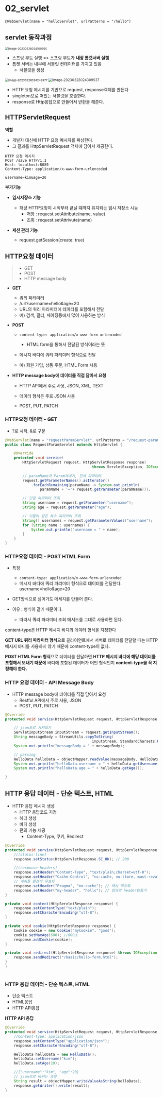 # 02_servlet

```
@WebServlet(name = "helloServlet", urlPatterns = "/hello")
```

## servlet 동작과정

<img src="./02_servlet.assets/image-20230328024100950.png" alt="image-20230328024100950" style="zoom:67%;" />

- 스프링 부트 실행 => 스프링 부트가 **내장 톰켓서버 실행**
- 톰켓 서버는 내부에 서블릿 컨데이터를 가지고 있음
  - 서블릿을 생성

<img src="./02_servlet.assets/image-20230328024248977.png" alt="image-20230328024248977" style="zoom:67%;" />

<img src="./02_servlet.assets/image-20230328024309937.png" alt="image-20230328024309937" style="zoom:80%;" />

- HTTP 요청 메시지를 기반으로 request, response객체를 만든다
- singleton으로 떠있는 서블릿을 호출한다.
- response로 Http응답으로 만들어서 반환을 해준다.



## HTTPServletRequest

**역할**

- 개발자 대신에 HTTP 요청 메시지를 파싱한다. 
- 그 결과를 HttpServletRequest 객체에 담아서 제공한다.

```
HTTP 요청 메시지
POST /save HTTP/1.1
Host: localhost:8080
Content-Type: application/x-www-form-urlencoded

username=kim&age=20
```



**부가기능**

- **임시저장소 기능**
  - 해당 HTTP요청이 시작부터 끝날 떄까지 유지되는 임시 저장소 시능
    - 저장 : request.setAttribute(name, value)
    - 조회 : request.setAttrivute(name)

- **세션 관리 기능**
  - request.getSession(create: true)



## HTTP요청 데이터

> - GET
> - POST
> - HTTP message body

- **GET**
  - 쿼리 파라미터
  - /url?username=hello&age=20
  - URL의 쿼리 파라미터에 데이터를 포함해서 전달
  - 예) 검색, 필터, 페이징등에서 많이 사용하는 방식

- **POST**

  - `content-type: application/x-www-form-urlencoded`

    - HTML form을 통해서 전달된 방식이라는 뜻

  - 메시지 바디에 쿼리 파리미터 형식으로 전달

  - 예) 회원 가입, 상품 주문, HTML Form 사용

    

- **HTTP message body에 데이터를 직접 담아서 요청**

  - HTTP API에서 주로 사용, JSON, XML, TEXT

  - 데이터 형식은 주로 JSON 사용

  -  POST, PUT, PATCH



### HTTP요청 데이터 - GET

- ?로 시작, &로 구분

```java
@WebServlet(name = "requestParamServlet", urlPatterns = "/request-param")
public class RequestParamServlet extends HttpServlet {

    @Override
    protected void service(
        HttpServletRequest request, HttpServletResponse response) 
        								throws ServletException, IOException {
        
        // paramName과 Param꺼내기, 전체 파라미터
        request.getParameterNames().asIterator()
            .forEachRemaining(paramName -> System.out.println(
                paramName + '='+ request.getParameter(paramName)));

		// 단일 파라미터 조회
        String username = request.getParameter("username");
        String age = request.getParameter("age");

		// 이름이 같은 복수 파라이터 조회
        String[] usernames = request.getParameterValues("username");
        for (String name : usernames) {
            System.out.println("username = " + name);
        }
    }
}
```



### HTTP요청 데이터 - POST  HTML  Form

- 특징
  - `content-type: application/x-www-form-urlencoded`
  - 메시지 바디에 쿼리 파리미터 형식으로 데이터를 전달한다. username=hello&age=20

- GET방식으로 넘어가도 메세지를 만들어 준다.
- 이유 : 형식이 같기 때문이다.
  - 따라서 쿼리 파라미터 조회 메서드를 그대로 사용하면 된다.



content-type은 HTTP 메시지 바디의 데이터 형식을 지정한다

**GET URL 쿼리 파라미터 형식**으로 클라이언트에서 서버로 데이터를 전달할 때는 HTTP 메시지 바디를 사용하지 않기 때문에 content-type이 없다.

**POST HTML Form 형식**으로 데이터를 전달하면 **HTTP 메시지 바디에 해당 데이터를 포함해서 보내기 때문에** 바디에 포함된 데이터가 어떤 형식인지 **content-type을 꼭 지정해야 한다.**



### HTTP 요청 데이터 - API  Message Body

- HTTP message body에 데이터를 직접 담아서 요청
  - Restful API에서 주로 사용, JSON
  - POST, PUT, PATCH

```java
@Override
protected void service(HttpServletRequest request, HttpServletResponse response) throws ServletException, IOException {

    // json으로 가져오기
    ServletInputStream inputStream = request.getInputStream();
    String messageBody = StreamUtils.copyToString(
        								inputStream, StandardCharsets.UTF_8);
    System.out.println("messageBody = " + messageBody);

    // parsing
    HelloData helloData = objectMapper.readValue(messageBody, HelloData.class);
    System.out.println("helloData.username = " + helloData.getUsername());
    System.out.println("helloData.age = " + helloData.getAge());

}
```



## HTTP 응답 데이터 - 단순 텍스트, HTML

- HTTP 응답 메시지 생성 
  - HTTP 응답코드 지정 
  - 헤더 생성 
  - 바디 생성
  - 편의 기능 제공 
    - Content-Type, 쿠키, Redirect

```java
@Override
protected void service(HttpServletRequest request, HttpServletResponse response) throws ServletException, IOException {
    //[status-line]
    response.setStatus(HttpServletResponse.SC_OK); // 200

    //[response-headers]
    response.setHeader("Content-Type", "text/plain;charset=utf-8");
    response.setHeader("Cache-Control", "no-cache, no-store, must-revalidate");
    // 캐쉬를 완전히 무효화
    response.setHeader("Pragma", "no-cache"); // 캐시 무효화
    response.setHeader("my-header", "hello"); // 임의의 header만들기
}

private void content(HttpServletResponse response) {
    response.setContentType("text/plain");
    response.setCharacterEncoding("utf-8");
}

private void cookie(HttpServletResponse response) {
    Cookie cookie = new Cookie("myCookie", "good");
    cookie.setMaxAge(600); //600초
    response.addCookie(cookie);
}

private void redirect(HttpServletResponse response) throws IOException {
    response.sendRedirect("/basic/hello-form.html");
}
}
    
```







### HTTP 응답 데이터 - 단순 텍스트, HTML

- 단순 텍스트
- HTML응답
- HTTP API응답

**HTTP API 응답**

```java
@Override
protected void service(HttpServletRequest request, HttpServletResponse response) throws ServletException, IOException {
    //Content-Type: application/json
    response.setContentType("application/json");
    response.setCharacterEncoding("utf-8");

    HelloData helloData = new HelloData();
    helloData.setUsername("kim");
    helloData.setAge(20);

    //{"username":"kim", "age":20}
    // json으로 바꾸는 과정
    String result = objectMapper.writeValueAsString(helloData);
    response.getWriter().write(result);
}
```







